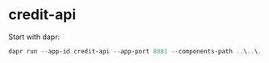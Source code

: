 # credit-api
Start with dapr:
```powershell
dapr run --app-id credit-api --app-port 8081 --components-path ..\..\..\dapr\components -- dotnet run 
```